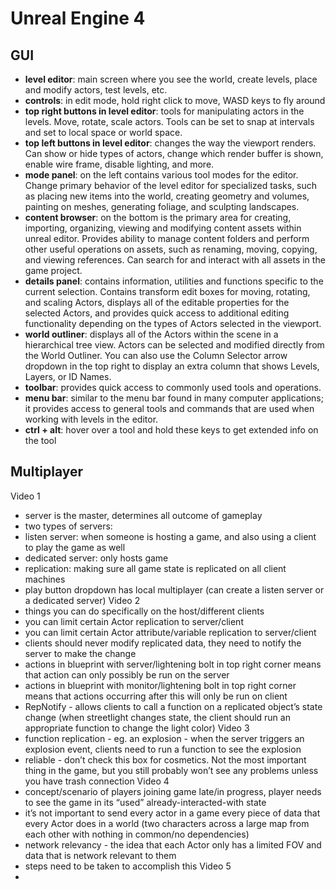 # Unreal Engine 4

## GUI
- **level editor**: main screen where you see the world, create levels, place and modify actors, test levels, etc.
- **controls**: in edit mode, hold right click to move, WASD keys to fly around
- **top right buttons in level editor**: tools for manipulating actors in the levels. Move, rotate, scale actors. Tools can be set to snap at intervals and set to local space or world space.
- **top left buttons in level editor**: changes the way the viewport renders. Can show or hide types of actors, change which render buffer is shown, enable wire frame, disable lighting, and more.
- **mode panel**: on the left contains various tool modes for the editor. Change primary behavior of the level editor for specialized tasks, such as placing new items into the world, creating geometry and volumes, painting on meshes, generating foliage, and sculpting landscapes.
- **content browser**: on the bottom is the primary area for creating, importing, organizing, viewing and modifying content assets within unreal editor. Provides ability to manage content folders and perform other useful operations on assets, such as renaming, moving, copying, and viewing references. Can search for and interact with all assets in the game project.
- **details panel**: contains information, utilities and functions specific to the current selection. Contains transform edit boxes for moving, rotating, and scaling Actors, displays all of the editable properties for the selected Actors, and provides quick access to additional editing functionality depending on the types of Actors selected in the viewport.
- **world outliner**: displays all of the Actors within the scene in a hierarchical tree view. Actors can be selected and modified directly from the World Outliner. You can also use the Column Selector arrow dropdown in the top right to display an extra column that shows Levels, Layers, or ID Names.
- **toolbar**: provides quick access to commonly used tools and operations.
- **menu bar**: similar to the menu bar found in many computer applications; it provides access to general tools and commands that are used when working with levels in the editor.
- **ctrl + alt**: hover over a tool and hold these keys to get extended info on the tool

## Multiplayer
Video 1
- server is the master, determines all outcome of gameplay
- two types of servers:
- listen server: when someone is hosting a game, and also using a client to play the game as well
- dedicated server: only hosts game
- replication: making sure all game state is replicated on all client machines
- play button dropdown has local multiplayer (can create a listen server or a dedicated server)
Video 2
- things you can do specifically on the host/different clients
- you can limit certain Actor replication to server/client
- you can limit certain Actor attribute/variable replication to server/client
- clients should never modify replicated data, they need to notify the server to make the change
- actions in blueprint with server/lightening bolt in top right corner means that action can only possibly be run on the server
- actions in blueprint with monitor/lightening bolt in top right corner means that actions occurring after this will only be run on client
- RepNotify -  allows clients to call a function on a replicated object’s state change (when streetlight changes state, the client should run an appropriate function to change the light color)
Video 3
- function replication - eg. an explosion - when the server triggers an explosion event, clients need to run a function to see the explosion
- reliable - don’t check this box for cosmetics. Not the most important thing in the game, but you still probably won’t see any problems unless you have trash connection
Video 4
- concept/scenario of players joining game late/in progress, player needs to see the game in its “used” already-interacted-with state
- it’s not important to send every actor in a game every piece of data that every Actor does in a world (two characters across a large map from each other with nothing in common/no dependencies)
- network relevancy - the idea that each Actor only has a limited FOV and data that is network relevant to them
- steps need to be taken to accomplish this
Video 5
-
